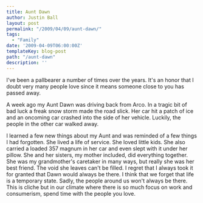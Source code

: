 ```yaml
---
title: Aunt Dawn
author: Justin Ball
layout: post
permalink: "/2009/04/09/aunt-dawn/"
tags:
  - "Family"
date: '2009-04-09T06:00:00Z'
templateKey: blog-post
path: "/aunt-dawn"
description: ''
---
```


I've been a pallbearer a number of times over the years. It's an honor that I doubt very many people love since it
means someone close to you has passed away.

A week ago my Aunt Dawn was driving back from Arco. In a tragic bit of bad luck a freak snow storm made the road slick.
Her car hit a patch of ice and an oncoming car crashed into the side of her vehicle. Luckily, the people in the other car walked away.

I learned a few new things about my Aunt and was reminded of a few things I had forgotten. She lived a life of service. She loved little kids.
She also carried a loaded 357 magnum in her car and even slept with it under her pillow.
She and her sisters, my mother included, did everything together. She was my grandmother's caretaker in many ways,
but really she was her best friend. The void she leaves can't be filled. I regret that I always took it for granted
that Dawn would always be there. I think that we forget that life is a temporary state. Sadly, the people around
us won't always be there. This is cliche but in our climate where there is so much focus on work and consumerism,
spend time with the people you love.
